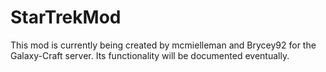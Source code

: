 # StarTrekMod
This mod is currently being created by mcmielleman and Brycey92 for the Galaxy-Craft server. Its functionality will be documented eventually.
